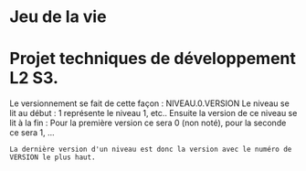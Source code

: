 # Jeu de la vie
# Projet techniques de développement L2 S3.

Le versionnement se fait de cette façon :
    NIVEAU.0.VERSION
    Le niveau se lit au début : 1 représente le niveau 1, etc..
    Ensuite la version de ce niveau se lit à la fin : Pour la première version ce sera 0 (non noté), pour la seconde ce sera 1, ...

    La dernière version d'un niveau est donc la version avec le numéro de VERSION le plus haut.
